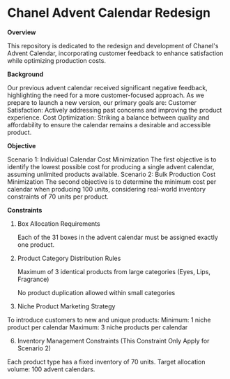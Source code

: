 # Chanel Advent Calendar Redesign

**Overview**

This repository is dedicated to the redesign and development of Chanel's Advent Calendar, incorporating customer feedback to enhance satisfaction while optimizing production costs.

**Background**

Our previous advent calendar received significant negative feedback, highlighting the need for a more customer-focused approach. As we prepare to launch a new version, our primary goals are:
Customer Satisfaction: Actively addressing past concerns and improving the product experience.
Cost Optimization: Striking a balance between quality and affordability to ensure the calendar remains a desirable and accessible product.

**Objective**

Scenario 1: Individual Calendar Cost Minimization
The first objective is to identify the lowest possible cost for producing a single advent calendar, assuming unlimited products available.
Scenario 2: Bulk Production Cost Minimization
The second objective is to determine the minimum cost per calendar when producing 100 units, considering real-world inventory constraints of 70 units per product.

**Constraints**
1. Box Allocation Requirements

    Each of the 31 boxes in the advent calendar must be assigned exactly one product.

3. Product Category Distribution Rules

    Maximum of 3 identical products from large categories (Eyes, Lips, Fragrance)

    No product duplication allowed within small categories

4. Niche Product Marketing Strategy

  To introduce customers to new and unique products:
  Minimum: 1 niche product per calendar
  Maximum: 3 niche products per calendar

6. Inventory Management Constraints (This Constraint Only Apply for Scenario 2)

  Each product type has a fixed inventory of 70 units.
  Target allocation volume: 100 advent calendars.
